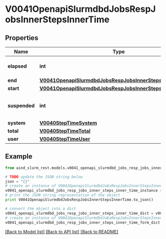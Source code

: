 # V0041OpenapiSlurmdbdJobsRespJobsInnerStepsInnerTime


## Properties

Name | Type | Description | Notes
------------ | ------------- | ------------- | -------------
**elapsed** | **int** | Elapsed time in seconds | [optional] 
**end** | [**V0041OpenapiSlurmdbdJobsRespJobsInnerStepsInnerTimeEnd**](V0041OpenapiSlurmdbdJobsRespJobsInnerStepsInnerTimeEnd.md) |  | [optional] 
**start** | [**V0041OpenapiSlurmdbdJobsRespJobsInnerStepsInnerTimeStart**](V0041OpenapiSlurmdbdJobsRespJobsInnerStepsInnerTimeStart.md) |  | [optional] 
**suspended** | **int** | Time in suspended state in seconds | [optional] 
**system** | [**V0040StepTimeSystem**](V0040StepTimeSystem.md) |  | [optional] 
**total** | [**V0040StepTimeTotal**](V0040StepTimeTotal.md) |  | [optional] 
**user** | [**V0040StepTimeUser**](V0040StepTimeUser.md) |  | [optional] 

## Example

```python
from aind_slurm_rest.models.v0041_openapi_slurmdbd_jobs_resp_jobs_inner_steps_inner_time import V0041OpenapiSlurmdbdJobsRespJobsInnerStepsInnerTime

# TODO update the JSON string below
json = "{}"
# create an instance of V0041OpenapiSlurmdbdJobsRespJobsInnerStepsInnerTime from a JSON string
v0041_openapi_slurmdbd_jobs_resp_jobs_inner_steps_inner_time_instance = V0041OpenapiSlurmdbdJobsRespJobsInnerStepsInnerTime.from_json(json)
# print the JSON string representation of the object
print V0041OpenapiSlurmdbdJobsRespJobsInnerStepsInnerTime.to_json()

# convert the object into a dict
v0041_openapi_slurmdbd_jobs_resp_jobs_inner_steps_inner_time_dict = v0041_openapi_slurmdbd_jobs_resp_jobs_inner_steps_inner_time_instance.to_dict()
# create an instance of V0041OpenapiSlurmdbdJobsRespJobsInnerStepsInnerTime from a dict
v0041_openapi_slurmdbd_jobs_resp_jobs_inner_steps_inner_time_form_dict = v0041_openapi_slurmdbd_jobs_resp_jobs_inner_steps_inner_time.from_dict(v0041_openapi_slurmdbd_jobs_resp_jobs_inner_steps_inner_time_dict)
```
[[Back to Model list]](../README.md#documentation-for-models) [[Back to API list]](../README.md#documentation-for-api-endpoints) [[Back to README]](../README.md)


